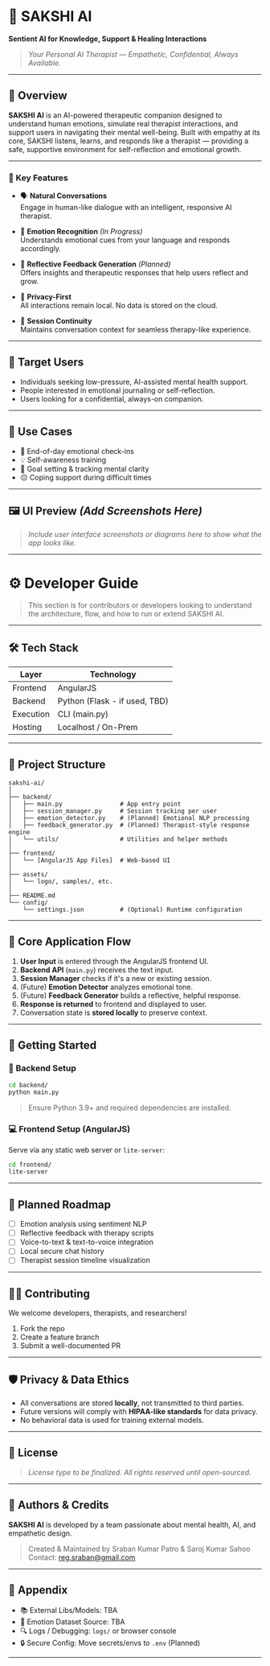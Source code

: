 # 🧠 SAKSHI AI

**Sentient AI for Knowledge, Support & Healing Interactions**

> _Your Personal AI Therapist — Empathetic, Confidential, Always Available._

---

## 📌 Overview

**SAKSHI AI** is an AI-powered therapeutic companion designed to understand human emotions, simulate real therapist interactions, and support users in navigating their mental well-being. Built with empathy at its core, SAKSHI listens, learns, and responds like a therapist — providing a safe, supportive environment for self-reflection and emotional growth.

---

### 🌟 Key Features

- 🗣️ **Natural Conversations**  
  Engage in human-like dialogue with an intelligent, responsive AI therapist.

- 🧠 **Emotion Recognition** _(In Progress)_  
  Understands emotional cues from your language and responds accordingly.

- 💬 **Reflective Feedback Generation** _(Planned)_  
  Offers insights and therapeutic responses that help users reflect and grow.

- 🔐 **Privacy-First**  
  All interactions remain local. No data is stored on the cloud.

- 📖 **Session Continuity**  
  Maintains conversation context for seamless therapy-like experience.

---

## 👤 Target Users

- Individuals seeking low-pressure, AI-assisted mental health support.
- People interested in emotional journaling or self-reflection.
- Users looking for a confidential, always-on companion.

---

## 🧩 Use Cases

- 🌙 End-of-day emotional check-ins
- 💡 Self-awareness training
- 🎯 Goal setting & tracking mental clarity
- 😔 Coping support during difficult times

---

## 🖼️ UI Preview _(Add Screenshots Here)_

> _Include user interface screenshots or diagrams here to show what the app looks like._

---

# ⚙️ Developer Guide

> This section is for contributors or developers looking to understand the architecture, flow, and how to run or extend SAKSHI AI.

---

## 🛠️ Tech Stack

| Layer     | Technology                    |
| --------- | ----------------------------- |
| Frontend  | AngularJS                     |
| Backend   | Python (Flask - if used, TBD) |
| Execution | CLI (main.py)                 |
| Hosting   | Localhost / On-Prem           |

---

## 📂 Project Structure

```
sakshi-ai/
│
├── backend/
│   ├── main.py                # App entry point
│   ├── session_manager.py     # Session tracking per user
│   ├── emotion_detector.py    # (Planned) Emotional NLP processing
│   ├── feedback_generator.py  # (Planned) Therapist-style response engine
│   └── utils/                 # Utilities and helper methods
│
├── frontend/
│   └── [AngularJS App Files]  # Web-based UI
│
├── assets/
│   └── logo/, samples/, etc.
│
├── README.md
└── config/
    └── settings.json          # (Optional) Runtime configuration
```

---

## 🔄 Core Application Flow

1. **User Input** is entered through the AngularJS frontend UI.
2. **Backend API** (`main.py`) receives the text input.
3. **Session Manager** checks if it's a new or existing session.
4. (Future) **Emotion Detector** analyzes emotional tone.
5. (Future) **Feedback Generator** builds a reflective, helpful response.
6. **Response is returned** to frontend and displayed to user.
7. Conversation state is **stored locally** to preserve context.

---

## 🚀 Getting Started

### 🔧 Backend Setup

```bash
cd backend/
python main.py
```

> Ensure Python 3.9+ and required dependencies are installed.

### 💻 Frontend Setup (AngularJS)

Serve via any static web server or `lite-server`:

```bash
cd frontend/
lite-server
```

---

## 📅 Planned Roadmap

- [ ] Emotion analysis using sentiment NLP
- [ ] Reflective feedback with therapy scripts
- [ ] Voice-to-text & text-to-voice integration
- [ ] Local secure chat history
- [ ] Therapist session timeline visualization

---

## 🧑‍💻 Contributing

We welcome developers, therapists, and researchers!

1. Fork the repo
2. Create a feature branch
3. Submit a well-documented PR

---

## 🛡️ Privacy & Data Ethics

- All conversations are stored **locally**, not transmitted to third parties.
- Future versions will comply with **HIPAA-like standards** for data privacy.
- No behavioral data is used for training external models.

---

## 📃 License

> _License type to be finalized. All rights reserved until open-sourced._

---

## 👥 Authors & Credits

**SAKSHI AI** is developed by a team passionate about mental health, AI, and empathetic design.

> Created & Maintained by Sraban Kumar Patro & Saroj Kumar Sahoo
> Contact: reg.sraban@gmail.com

---

## 📎 Appendix

- 📚 External Libs/Models: TBA
- 🧠 Emotion Dataset Source: TBA
- 🔍 Logs / Debugging: `logs/` or browser console
- 🔒 Secure Config: Move secrets/envs to `.env` (Planned)

---
